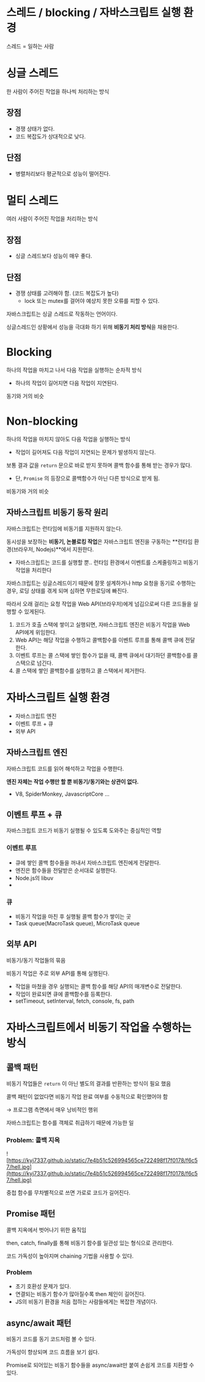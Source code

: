 # 스레드 / blocking / 자바스크립트 실행 환경

스레드 = 일하는 사람

# 싱글 스레드

한 사람이 주어진 작업을 하나씩 처리하는 방식

## 장점

- 경쟁 상태가 없다.
- 코드 복잡도가 상대적으로 낮다.

## 단점

- 병렬처리보다 평균적으로 성능이 떨어진다.

# 멀티 스레드

여러 사람이 주어진 작업을 처리하는 방식

## 장점

- 싱글 스레드보다 성능이 매우 좋다.

## 단점

- 경쟁 상태를 고려해야 함. (코드 복잡도가 높다)
    - lock 또는 mutex를 걸어야 예상치 못한 오류를 피할 수 있다.
    

자바스크립트는 싱글 스레드로 작동하는 언어이다.

싱글스레드인 상황에서 성능을 극대화 하기 위해 **비동기 처리 방식**을 채용한다.

# Blocking

하나의 작업을 마치고 나서 다음 작업을 실행하는 순차적 방식

- 하나의 작업이 길어지면 다음 작업이 지연된다.

동기와 거의 비슷

# Non-blocking

하나의 작업을 마치지 않아도 다음 작업을 실행하는 방식

- 작업이 길어져도 다음 작업이 지연되는 문제가 발생하지 않는다.

보통 결과 값을 `return` 문으로 바로 받지 못하며 콜백 함수를 통해 받는 경우가 많다.

- 단, `Promise` 의 등장으로 콜백함수가 아닌 다른 방식으로 받게 됨.

비동기와 거의 비슷

## 자바스크립트 비동기 동작 원리

자바스크립트는 런타임에 비동기를 지원하지 않는다.

동시성을 보장하는 **비동기, 논블로킹 작업**은 자바스크립트 엔진을 구동하는 **런타임 환경(브라우저, Nodejs)**에서 지원한다.

- 자바스크립트는 코드를 실행할 뿐.. 런타임 환경에서 이벤트를 스케줄링하고 비동기 작업을 처리한다

자바스크립트는 싱글스레드이기 때문에 잘못 설계하거나 http 요청을 동기로 수행하는 경우, 로딩 상태를 겪게 되며 심하면 무한로딩에 빠진다.

따라서 오래 걸리는 요청 작업을 Web API(브라우저)에게 넘김으로써 다른 코드들을 실행할 수 있게된다.

1. 코드가 호출 스택에 쌓이고 실행되면, 자바스크립트 엔진은 비동기 작업을 Web API에게 위임한다.
2. Web API는 해당 작업을 수행하고 콜백함수를 이벤트 루프를 통해 콜백 큐에 전달한다.
3. 이벤트 루프는 콜 스택에 쌓인 함수가 없을 때, 콜백 큐에서 대기하던 콜백함수를 콜 스택으로 넘긴다.
4. 콜 스택에 쌓인 콜백함수를 실행하고 콜 스택에서 제거한다.

# 자바스크립트 실행 환경

- 자바스크립트 엔진
- 이벤트 루프 + 큐
- 외부 API

## 자바스크립트 엔진

자바스크립트 코드를 읽어 해석하고 작업을 수행한다.

**엔진 자체는 작업 수행만 할 뿐 비동기/동기와는 상관이 없다.**

- V8, SpiderMonkey, JavascriptCore ...

## 이벤트 루프 + 큐

자바스크립트 코드가 비동기 실행될 수 있도록 도와주는 중심적인 역할

### 이벤트 루프

- 큐에 쌓인 콜백 함수들을 꺼내서 자바스크립트 엔진에게 전달한다.
- 엔진은 함수들을 전달받은 순서대로 실행한다.
- Node.js의 libuv
- 

### 큐

- 비동기 작업을 마친 후 실행될 콜백 함수가 쌓이는 곳
- Task queue(MacroTask queue), MicroTask queue

## 외부 API

비동기/동기 작업들의 묶음

비동기 작업은 주로 외부 API를 통해 실행된다.

- 작업을 마쳤을 경우 실행되는 콜백 함수를 해당 API의 매개변수로 전달한다.
- 작업이 완료되면 큐에 콜백함수를 등록한다.
- setTimeout, setInterval, fetch, console, fs, path

# 자바스크립트에서 비동기 작업을 수행하는 방식

## 콜백 패턴

비동기 작업들은 `return` 이 아닌 별도의 결과를 반환하는 방식이 필요 했음

콜백 패턴이 없었다면 비동기 작업 완료 여부를 수동적으로 확인했어야 함

→ 프로그램 측면에서 매우 낭비적인 행위

자바스크립트는 함수를 객체로 취급하기 때문에 가능한 일

### Problem: 콜백 지옥

![https://kyj7337.github.io/static/7e4b51c526994565ce722498f17f0178/f6c57/hell.jpg](https://kyj7337.github.io/static/7e4b51c526994565ce722498f17f0178/f6c57/hell.jpg)

중첩 함수를 무차별적으로 쓰면 가로로 코드가 길어진다.

## Promise 패턴

콜백 지옥에서 벗어나기 위한 움직임

then, catch, finally를 통해 비동기 함수를 일관성 있는 형식으로 관리한다.

코드 가독성이 높아지며 chaining 기법을 사용할 수 있다.

### Problem

- 초기 호환성 문제가 있다.
- 연결되는 비동기 함수가 많아질수록 then 체인이 길어진다.
- JS의 비동기 환경을 처음 접하는 사람들에게는 복잡한 개념이다.

## async/await 패턴

비동기 코드를 동기 코드처럼 볼 수 있다.

가독성이 향상되며 코드 흐름을 보기 쉽다.

Promise로 되어있는 비동기 함수들을 async/await만 붙여 손쉽게 코드를 치환할 수 있다.